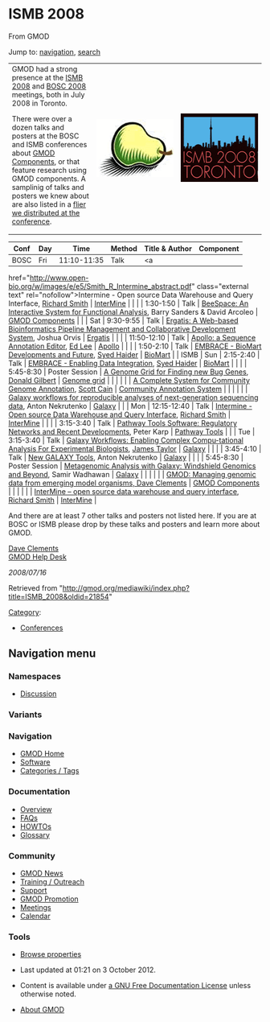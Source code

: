 <div id="mw-page-base" class="noprint">

</div>

<div id="mw-head-base" class="noprint">

</div>

<div id="content" class="mw-body" role="main">

<span id="top"></span>

<div id="mw-js-message" style="display:none;">

</div>



# <span dir="auto">ISMB 2008</span>

<div id="bodyContent">

<div id="siteSub">

From GMOD

</div>

<div id="contentSub">

</div>

<div id="jump-to-nav" class="mw-jump">

Jump to: [navigation](#mw-navigation), [search](#p-search)

</div>

<div id="mw-content-text" class="mw-content-ltr" lang="en" dir="ltr">

<table>
<colgroup>
<col style="width: 33%" />
<col style="width: 33%" />
<col style="width: 33%" />
</colgroup>
<tbody>
<tr class="odd">
<td>GMOD had a strong presence at the <a
href="http://www.iscb.org/ismb2008/" class="external text"
rel="nofollow">ISMB 2008</a> and <a
href="http://open-bio.org/wiki/BOSC_2008" class="external text"
rel="nofollow">BOSC 2008</a> meetings, both in July 2008 in Toronto.
<p>There were over a dozen talks and posters at the BOSC and ISMB
conferences about <a href="GMOD_Components" title="GMOD Components">GMOD
Components</a>, or that feature research using GMOD components. A
samplinig of talks and posters we knew about are also listed in a <a
href="../mediawiki/images/2/2e/GMODatISMB2008.pdf" class="internal"
title="GMODatISMB2008.pdf">flier we distributed at the
conference</a>.</p></td>
<td><a href="File:BoscPear.png" class="image" title="BOSC 2008"><img
src="../mediawiki/images/a/ad/BoscPear.png" width="161" height="115"
alt="BOSC 2008" /></a></td>
<td><a href="File:ISMB2008Skyline.png" class="image"
title="ISMB 2008"><img
src="../mediawiki/images/0/0f/ISMB2008Skyline.png" width="167"
height="136" alt="ISMB 2008" /></a></td>
</tr>
</tbody>
</table>

| Conf | Day | Time | Method | Title & Author | Component |
|----|----|----|----|----|----|
| BOSC | Fri | 11:10-11:35 | Talk | <a
href="http://www.open-bio.org/w/images/e/e5/Smith_R_Intermine_abstract.pdf"
class="external text" rel="nofollow">Intermine - Open source Data
Warehouse and Query Interface</a>, [Richard Smith](User:Rsmith "User:Rsmith") | [InterMine](InterMine "InterMine") |
|  |  | 1:30-1:50 | Talk | <a
href="http://www.open-bio.org/w/images/2/27/Sanders_Arcoleo_BeeSpace_abstract.pdf"
class="external text" rel="nofollow">BeeSpace: An Interactive System for
Functional Analysis</a>, Barry Sanders & David Arcoleo | [GMOD Components](GMOD_Components "GMOD Components") |
|  | Sat | 9:30-9:55 | Talk | <a
href="http://www.open-bio.org/w/images/5/59/Orvis_Ergatis_abstract.pdf"
class="external text" rel="nofollow">Ergatis: A Web-based Bioinformatics
Pipeline Management and Collaborative Development System</a>, Joshua Orvis | <a href="Ergatis" class="mw-redirect" title="Ergatis">Ergatis</a> |
|  |  | 11:50-12:10 | Talk | <a href="http://www.open-bio.org/w/images/3/3a/Lee_Apollo_abstract.pdf"
class="external text" rel="nofollow">Apollo: a Sequence Annotation
Editor</a>, [Ed Lee](User:Elee "User:Elee") | [Apollo](Apollo.1 "Apollo") |
|  |  | 1:50-2:10 | Talk | <a
href="http://www.open-bio.org/w/images/1/10/Haider_EMBRACE_abstract.pdf"
class="external text" rel="nofollow">EMBRACE - BioMart Developments and
Future</a>, [Syed Haider](User:SyedHaider "User:SyedHaider") | [BioMart](BioMart "BioMart") |
| ISMB | Sun | 2:15-2:40 | Talk | <a href="http://www.iscb.org/ismb2008/techtrack.php#TT05#TT05"
class="external text" rel="nofollow">EMBRACE - Enabling Data
Integration</a>, [Syed Haider](User:SyedHaider "User:SyedHaider") | [BioMart](BioMart "BioMart") |
|  |  | 5:45-8:30 | Poster Session | <a href="http://www.iscb.org/uploaded/css/24/3011.pdf"
class="external text" rel="nofollow">A Genome Grid for Finding new Bug
Genes</a>, [Donald Gilbert](User:Dongilbert "User:Dongilbert") | [Genome grid](Genome_grid "Genome grid") |
|  |  |  |  | <a href="http://www.iscb.org/uploaded/css/32/10042.pdf"
class="external text" rel="nofollow">A Complete System for Community
Genome Annotation</a>, [Scott Cain](User:Scott "User:Scott") | [Community Annotation System](Community_Annotation_System "Community Annotation System") |
|  |  |  |  | <a href="http://www.iscb.org/uploaded/css/32/4298.pdf"
class="external text" rel="nofollow">Galaxy workflows for reproducible
analyses of next-generation sequencing data</a>, Anton Nekrutenko | [Galaxy](Galaxy.1 "Galaxy") |
|  | Mon | 12:15-12:40 | Talk | <a href="http://www.iscb.org/ismb2008/techtrack.php#TT15#TT15"
class="external text" rel="nofollow">Intermine - Open source Data
Warehouse and Query Interface</a>, [Richard Smith](User:Rsmith "User:Rsmith") | [InterMine](InterMine "InterMine") |
|  |  | 3:15-3:40 | Talk | <a href="http://www.iscb.org/ismb2008/techtrack.php#TT20#TT20"
class="external text" rel="nofollow">Pathway Tools Software: Regulatory
Networks and Recent Developments</a>, Peter Karp | [Pathway Tools](Pathway_Tools.1 "Pathway Tools") |
|  | Tue | 3:15-3:40 | Talk | <a href="http://www.iscb.org/ismb2008/techtrack.php#TT30#TT30"
class="external text" rel="nofollow">Galaxy Workflows: Enabling Complex
Compu-tational Analysis For Experimental Biologists</a>, [James Taylor](User:JamesTaylor "User:JamesTaylor") | [Galaxy](Galaxy.1 "Galaxy") |
|  |  | 3:45-4:10 | Talk | <a href="http://www.iscb.org/ismb2008/techtrack.php#TT31#TT31"
class="external text" rel="nofollow">New GALAXY Tools</a>, Anton Nekrutenko | [Galaxy](Galaxy.1 "Galaxy") |
|  |  | 5:45-8:30 | Poster Session | <a href="http://www.iscb.org/uploaded/css/24/2988.pdf"
class="external text" rel="nofollow">Metagenomic Analysis with Galaxy:
Windshield Genomics and Beyond</a>, Samir Wadhawan | [Galaxy](Galaxy.1 "Galaxy") |
|  |  |  |  | <a href="http://www.iscb.org/uploaded/css/24/2817.pdf"
class="external text" rel="nofollow">GMOD: Managing genomic data from
emerging model organisms, Dave Clements</a> | [GMOD Components](GMOD_Components "GMOD Components") |
|  |  |  |  | <a href="http://www.iscb.org/uploaded/css/32/4204.pdf"
class="external text" rel="nofollow">InterMine – open source data
warehouse and query interface</a>, [Richard Smith](User:Rsmith "User:Rsmith") | [InterMine](InterMine "InterMine") |

And there are at least 7 other talks and posters not listed here. If you
are at BOSC or ISMB please drop by these talks and posters and learn
more about GMOD.

[Dave Clements](User:Clements "User:Clements")  
[GMOD Help Desk](GMOD_Help_Desk "GMOD Help Desk")

*2008/07/16*

</div>

<div class="printfooter">

Retrieved from
"<http://gmod.org/mediawiki/index.php?title=ISMB_2008&oldid=21854>"

</div>

<div id="catlinks" class="catlinks">

<div id="mw-normal-catlinks" class="mw-normal-catlinks">

[Category](Special:Categories "Special:Categories"):

- [Conferences](Category%3AConferences "Category%3AConferences")

</div>

</div>

<div class="visualClear">

</div>

</div>

</div>

<div id="mw-navigation">

## Navigation menu

<div id="mw-head">



<div id="left-navigation">

<div id="p-namespaces" class="vectorTabs" role="navigation"
aria-labelledby="p-namespaces-label">

### Namespaces


- <span id="ca-talk"><a
  href="http://gmod.org/mediawiki/index.php?title=Talk:ISMB_2008&amp;action=edit&amp;redlink=1"
  accesskey="t"
  title="Discussion about the content page [t]">Discussion</a></span>

</div>

<div id="p-variants" class="vectorMenu emptyPortlet" role="navigation"
aria-labelledby="p-variants-label">

### 

### Variants[](#)

<div class="menu">

</div>

</div>

</div>





</div>

</div>

</div>

<div id="mw-panel">

<div id="p-logo" role="banner">

<a href="Main_Page"
style="background-image: url(../images/GMOD-cogs.png);"
title="Visit the main page"></a>

</div>

<div id="p-Navigation" class="portal" role="navigation"
aria-labelledby="p-Navigation-label">

### Navigation

<div class="body">

- <span id="n-GMOD-Home">[GMOD Home](Main_Page)</span>
- <span id="n-Software">[Software](GMOD_Components)</span>
- <span id="n-Categories-.2F-Tags">[Categories /
  Tags](Categories)</span>

</div>

</div>

<div id="p-Documentation" class="portal" role="navigation"
aria-labelledby="p-Documentation-label">

### Documentation

<div class="body">

- <span id="n-Overview">[Overview](Overview)</span>
- <span id="n-FAQs">[FAQs](Category%3AFAQ)</span>
- <span id="n-HOWTOs">[HOWTOs](Category%3AHOWTO)</span>
- <span id="n-Glossary">[Glossary](Glossary)</span>

</div>

</div>

<div id="p-Community" class="portal" role="navigation"
aria-labelledby="p-Community-label">

### Community

<div class="body">

- <span id="n-GMOD-News">[GMOD News](GMOD_News)</span>
- <span id="n-Training-.2F-Outreach">[Training /
  Outreach](Training_and_Outreach)</span>
- <span id="n-Support">[Support](Support)</span>
- <span id="n-GMOD-Promotion">[GMOD Promotion](GMOD_Promotion)</span>
- <span id="n-Meetings">[Meetings](Meetings)</span>
- <span id="n-Calendar">[Calendar](Calendar)</span>

</div>

</div>

<div id="p-tb" class="portal" role="navigation"
aria-labelledby="p-tb-label">

### Tools

<div class="body">


- <span id="t-smwbrowselink"><a href="Special%3ABrowse/ISMB_2008" rel="smw-browse">Browse
  properties</a></span>


</div>

</div>

</div>

</div>

<div id="footer" role="contentinfo">

- <span id="footer-info-lastmod">Last updated at 01:21 on 3 October
  2012.</span>
<!-- - <span id="footer-info-viewcount">45,651 page views.</span> -->
- <span id="footer-info-copyright">Content is available under
  <a href="http://www.gnu.org/licenses/fdl-1.3.html" class="external"
  rel="nofollow">a GNU Free Documentation License</a> unless otherwise
  noted.</span>

<!-- -->

- <span id="footer-places-about">[About
  GMOD](GMOD:About "GMOD:About")</span>

<!-- -->






</div>
